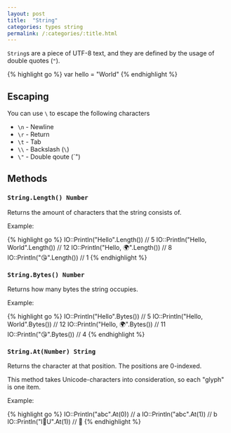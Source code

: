 ```yaml
---
layout: post
title:  "String"
categories: types string
permalink: /:categories/:title.html
---
```


`String`s are a piece of UTF-8 text, and they are defined by the usage of double quotes (`"`).

{% highlight go %}
var hello = "World"
{% endhighlight %}
## Escaping

You can use `\` to escape the following characters

* `\n` - Newline
* `\r` - Return
* `\t` - Tab
* `\\` - Backslash (`\`)
* `\"` - Double qoute (`")

## Methods

### `String.Length() Number`

Returns the amount of characters that the string consists of.

Example:

{% highlight go %}
IO::Println("Hello".Length()) // 5
IO::Println("Hello, World".Length()) // 12
IO::Println("Hello, 🌍".Length()) // 8
IO::Println("😘".Length()) // 1
{% endhighlight %}
### `String.Bytes() Number`

Returns how many bytes the string occupies.

Example:

{% highlight go %}
IO::Println("Hello".Bytes()) // 5
IO::Println("Hello, World".Bytes()) // 12
IO::Println("Hello, 🌍".Bytes()) // 11
IO::Println("😘".Bytes()) // 4
{% endhighlight %}
### `String.At(Number) String`

Returns the character at that position. The positions are 0-indexed.

This method takes Unicode-characters into consideration, so each "glyph" is one item.

Example:

{% highlight go %}
IO::Println("abc".At(0)) // a
IO::Println("abc".At(1)) // b
IO::Println("I💖U".At(1)) // 💖
{% endhighlight %}
